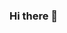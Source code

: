 ### Hi there 👋
<!-- ![My GitHub stats](https://github-readme-stats.vercel.app/api?username=leigharriane&show_icons=true&theme=radical&include_all_commits=true&count_private=true) -->
<!--
**leigharriane/leigharriane** is a ✨ _special_ ✨ repository because its `README.md` (this file) appears on your GitHub profile.

Here are some ideas to get you started:

- 🔭 I’m currently working on ...
- 🌱 I’m currently learning ...
- 👯 I’m looking to collaborate on ...
- 🤔 I’m looking for help with ...
- 💬 Ask me about ...
- 📫 How to reach me: ...
- 😄 Pronouns: ...
- ⚡ Fun fact: ...
-->
